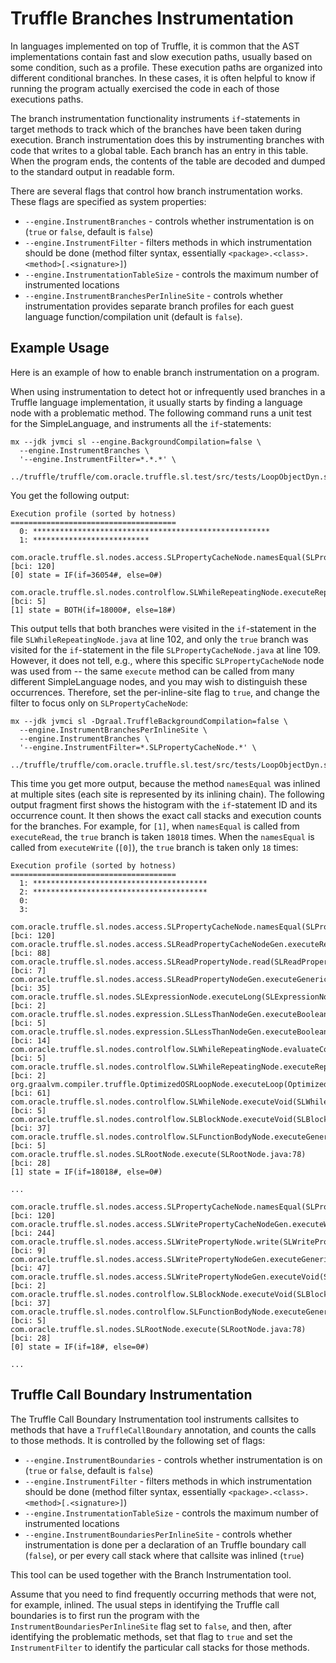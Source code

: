 # Truffle Branches Instrumentation

In languages implemented on top of Truffle, it is common that the AST implementations contain fast and slow
execution paths, usually based on some condition, such as a profile. These execution
paths are organized into different conditional branches. In these cases, it is often
helpful to know if running the program actually exercised the code in each of those
executions paths.

The branch instrumentation functionality instruments `if`-statements in target methods
to track which of the branches have been taken during execution. Branch instrumentation
does this by instrumenting branches with code that writes to a global
table. Each branch has an entry in this table. When the program ends, the
contents of the table are decoded and dumped to the standard output in readable
form.

There are several flags that control how branch instrumentation works. These flags are
specified as system properties:

- `--engine.InstrumentBranches` - controls whether instrumentation is on (`true`
  or `false`, default is `false`)
- `--engine.InstrumentFilter` - filters methods in which instrumentation
  should be done (method filter syntax, essentially `<package>.<class>.<method>[.<signature>]`)
- `--engine.InstrumentationTableSize` - controls the maximum number of
  instrumented locations
- `--engine.InstrumentBranchesPerInlineSite` - controls whether instrumentation
  provides separate branch profiles for each guest language function/compilation unit
  (default is `false`).

## Example Usage

Here is an example of how to enable branch instrumentation on a program.

When using instrumentation to detect hot or infrequently used branches in a Truffle
language implementation, it usually starts by finding a language node with a
problematic method. The following command runs a unit test for the SimpleLanguage,
and instruments all the `if`-statements:

```shell
mx --jdk jvmci sl --engine.BackgroundCompilation=false \
  --engine.InstrumentBranches \
  '--engine.InstrumentFilter=*.*.*' \
  ../truffle/truffle/com.oracle.truffle.sl.test/src/tests/LoopObjectDyn.sl
```

You get the following output:

```shell
Execution profile (sorted by hotness)
=====================================
  0: *****************************************************
  1: **************************

com.oracle.truffle.sl.nodes.access.SLPropertyCacheNode.namesEqual(SLPropertyCacheNode.java:109) [bci: 120]
[0] state = IF(if=36054#, else=0#)

com.oracle.truffle.sl.nodes.controlflow.SLWhileRepeatingNode.executeRepeating(SLWhileRepeatingNode.java:102) [bci: 5]
[1] state = BOTH(if=18000#, else=18#)
```

This output tells that both branches were visited in the `if`-statement in the file
`SLWhileRepeatingNode.java` at line 102, and only the `true` branch was visited for
the `if`-statement in the file `SLPropertyCacheNode.java` at line 109.
However, it does not tell, e.g., where this specific `SLPropertyCacheNode` node was
used from -- the same `execute` method can be called from many different SimpleLanguage
nodes, and you may wish to distinguish these occurrences. Therefore, set the
per-inline-site flag to `true`, and change the filter to focus only on
`SLPropertyCacheNode`:

```shell
mx --jdk jvmci sl -Dgraal.TruffleBackgroundCompilation=false \
  --engine.InstrumentBranchesPerInlineSite \
  --engine.InstrumentBranches \
  '--engine.InstrumentFilter=*.SLPropertyCacheNode.*' \
  ../truffle/truffle/com.oracle.truffle.sl.test/src/tests/LoopObjectDyn.sl
```

This time you get more output, because the method `namesEqual` was inlined at
multiple sites (each site is represented by its inlining chain). The following output
fragment first shows the histogram with the `if`-statement ID and its occurrence
count. It then shows the exact call stacks and execution counts for the branches.
For example, for `[1]`, when `namesEqual` is called from `executeRead`, the `true`
branch is taken `18018` times. When the `namesEqual` is called from `executeWrite`
(`[0]`), the `true` branch is taken only `18` times:

```shell
Execution profile (sorted by hotness)
=====================================
  1: ***************************************
  2: ***************************************
  0:
  3:

com.oracle.truffle.sl.nodes.access.SLPropertyCacheNode.namesEqual(SLPropertyCacheNode.java:109) [bci: 120]
com.oracle.truffle.sl.nodes.access.SLReadPropertyCacheNodeGen.executeRead(SLReadPropertyCacheNodeGen.java:76) [bci: 88]
com.oracle.truffle.sl.nodes.access.SLReadPropertyNode.read(SLReadPropertyNode.java:71) [bci: 7]
com.oracle.truffle.sl.nodes.access.SLReadPropertyNodeGen.executeGeneric(SLReadPropertyNodeGen.java:30) [bci: 35]
com.oracle.truffle.sl.nodes.SLExpressionNode.executeLong(SLExpressionNode.java:81) [bci: 2]
com.oracle.truffle.sl.nodes.expression.SLLessThanNodeGen.executeBoolean_long_long0(SLLessThanNodeGen.java:42) [bci: 5]
com.oracle.truffle.sl.nodes.expression.SLLessThanNodeGen.executeBoolean(SLLessThanNodeGen.java:33) [bci: 14]
com.oracle.truffle.sl.nodes.controlflow.SLWhileRepeatingNode.evaluateCondition(SLWhileRepeatingNode.java:133) [bci: 5]
com.oracle.truffle.sl.nodes.controlflow.SLWhileRepeatingNode.executeRepeating(SLWhileRepeatingNode.java:102) [bci: 2]
org.graalvm.compiler.truffle.OptimizedOSRLoopNode.executeLoop(OptimizedOSRLoopNode.java:113) [bci: 61]
com.oracle.truffle.sl.nodes.controlflow.SLWhileNode.executeVoid(SLWhileNode.java:69) [bci: 5]
com.oracle.truffle.sl.nodes.controlflow.SLBlockNode.executeVoid(SLBlockNode.java:84) [bci: 37]
com.oracle.truffle.sl.nodes.controlflow.SLFunctionBodyNode.executeGeneric(SLFunctionBodyNode.java:81) [bci: 5]
com.oracle.truffle.sl.nodes.SLRootNode.execute(SLRootNode.java:78) [bci: 28]
[1] state = IF(if=18018#, else=0#)

...

com.oracle.truffle.sl.nodes.access.SLPropertyCacheNode.namesEqual(SLPropertyCacheNode.java:109) [bci: 120]
com.oracle.truffle.sl.nodes.access.SLWritePropertyCacheNodeGen.executeWrite(SLWritePropertyCacheNodeGen.java:111) [bci: 244]
com.oracle.truffle.sl.nodes.access.SLWritePropertyNode.write(SLWritePropertyNode.java:73) [bci: 9]
com.oracle.truffle.sl.nodes.access.SLWritePropertyNodeGen.executeGeneric(SLWritePropertyNodeGen.java:33) [bci: 47]
com.oracle.truffle.sl.nodes.access.SLWritePropertyNodeGen.executeVoid(SLWritePropertyNodeGen.java:41) [bci: 2]
com.oracle.truffle.sl.nodes.controlflow.SLBlockNode.executeVoid(SLBlockNode.java:84) [bci: 37]
com.oracle.truffle.sl.nodes.controlflow.SLFunctionBodyNode.executeGeneric(SLFunctionBodyNode.java:81) [bci: 5]
com.oracle.truffle.sl.nodes.SLRootNode.execute(SLRootNode.java:78) [bci: 28]
[0] state = IF(if=18#, else=0#)

...
```

## Truffle Call Boundary Instrumentation

The Truffle Call Boundary Instrumentation tool instruments callsites to methods that
have a `TruffleCallBoundary` annotation, and counts the calls to those methods. It is
controlled by the following set of flags:

- `--engine.InstrumentBoundaries` - controls whether instrumentation is on (`true`
  or `false`, default is `false`)
- `--engine.InstrumentFilter` - filters methods in which instrumentation
  should be done (method filter syntax, essentially `<package>.<class>.<method>[.<signature>]`)
- `--engine.InstrumentationTableSize` - controls the maximum number of
  instrumented locations
- `--engine.InstrumentBoundariesPerInlineSite` - controls whether instrumentation
  is done per a declaration of an Truffle boundary call (`false`), or per every call
  stack where that callsite was inlined (`true`)

This tool can be used together with the Branch Instrumentation tool.

Assume that you need to find frequently occurring methods that were not, for example,
inlined. The usual steps in identifying the Truffle call boundaries is to first run the
program with the `InstrumentBoundariesPerInlineSite` flag set to `false`, and
then, after identifying the problematic methods, set that flag to `true` and set the
`InstrumentFilter` to identify the particular call stacks for those methods.
